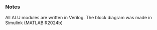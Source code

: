### Notes
All ALU modules are written in Verilog.
The block diagram was made in Simulink (MATLAB R2024b)

